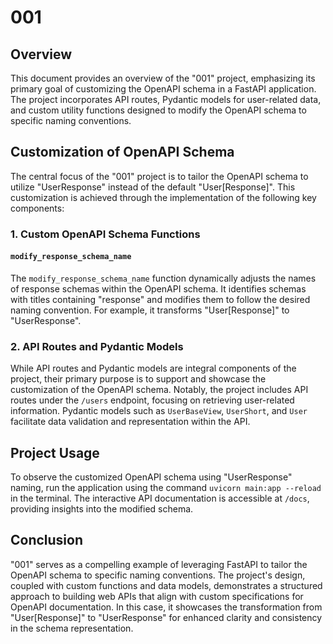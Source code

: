 # 001

## Overview

This document provides an overview of the "001" project, emphasizing its primary goal of customizing the OpenAPI schema in a FastAPI application. The project incorporates API routes, Pydantic models for user-related data, and custom utility functions designed to modify the OpenAPI schema to specific naming conventions.

## Customization of OpenAPI Schema

The central focus of the "001" project is to tailor the OpenAPI schema to utilize "UserResponse" instead of the default "User[Response]". This customization is achieved through the implementation of the following key components:

### 1. Custom OpenAPI Schema Functions

#### `modify_response_schema_name`

The `modify_response_schema_name` function dynamically adjusts the names of response schemas within the OpenAPI schema. It identifies schemas with titles containing "response" and modifies them to follow the desired naming convention. For example, it transforms "User[Response]" to "UserResponse".

### 2. API Routes and Pydantic Models

While API routes and Pydantic models are integral components of the project, their primary purpose is to support and showcase the customization of the OpenAPI schema. Notably, the project includes API routes under the `/users` endpoint, focusing on retrieving user-related information. Pydantic models such as `UserBaseView`, `UserShort`, and `User` facilitate data validation and representation within the API.

## Project Usage

To observe the customized OpenAPI schema using "UserResponse" naming, run the application using the command `uvicorn main:app --reload` in the terminal. The interactive API documentation is accessible at `/docs`, providing insights into the modified schema.

## Conclusion

"001" serves as a compelling example of leveraging FastAPI to tailor the OpenAPI schema to specific naming conventions. The project's design, coupled with custom functions and data models, demonstrates a structured approach to building web APIs that align with custom specifications for OpenAPI documentation. In this case, it showcases the transformation from "User[Response]" to "UserResponse" for enhanced clarity and consistency in the schema representation.